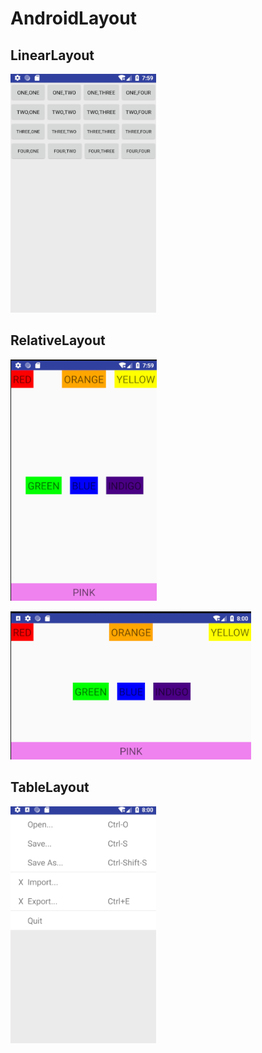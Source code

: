 # AndroidLayout

## LinearLayout

![LinearLayoutTest](https://github.com/wstelly/AndroidLayout/blob/master/linearlayout.png)

## RelativeLayout

![RelativeLayout1](https://github.com/wstelly/AndroidLayout/blob/master/relativelayout1.png)


![RelativeLayout2](https://github.com/wstelly/AndroidLayout/blob/master/relativelayout2.png)

## TableLayout

![TableLayout](https://github.com/wstelly/AndroidLayout/blob/master/tablelayout.png)